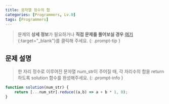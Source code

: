 ```yaml
---
title: 문자열 정수의 합
categories: [Programmers, Lv.0]
tags: [Programmers]
---
```


> 문제의 **상세 정보**가 필요하거나 **직접 문제를 풀어보실 경우** [여기](https://school.programmers.co.kr/learn/courses/30/lessons/181849){:target="_blank"}를 클릭해 주세요.
{: .prompt-tip }

## 문제 설명

> 한 자리 정수로 이루어진 문자열 num_str이 주어질 때, 각 자리수의 합을 return하도록 solution 함수를 완성해주세요.
{: .prompt-info }

```js
function solution(num_str) {
    return [...num_str].reduce((a,b) => a + b * 1, 0);
}
```
